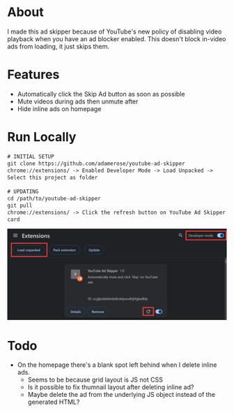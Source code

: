 # About

I made this ad skipper because of YouTube's new policy of disabling video playback when you have an ad blocker enabled. This doesn't block in-video ads from loading, it just skips them.

# Features

- Automatically click the Skip Ad button as soon as possible
- Mute videos during ads then unmute after
- Hide inline ads on homepage

# Run Locally

```
# INITIAL SETUP
git clone https://github.com/adamerose/youtube-ad-skipper
chrome://extensions/ -> Enabled Developer Mode -> Load Unpacked -> Select this project as folder

# UPDATING
cd /path/to/youtube-ad-skipper
git pull
chrome://extensions/ -> Click the refresh button on YouTube Ad Skipper card
```

![image](./screenshot.png)

# Todo

- On the homepage there's a blank spot left behind when I delete inline ads.
  - Seems to be because grid layout is JS not CSS
  - Is it possible to fix thumnail layout after deleting inline ad?
  - Maybe delete the ad from the underlying JS object instead of the generated HTML?
